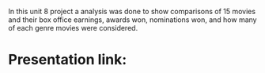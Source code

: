 In this unit 8 project a analysis was done to show comparisons of 15 movies and their box office earnings, awards won, nominations won, and how many of each genre movies were considered.
# Presentation link: 
